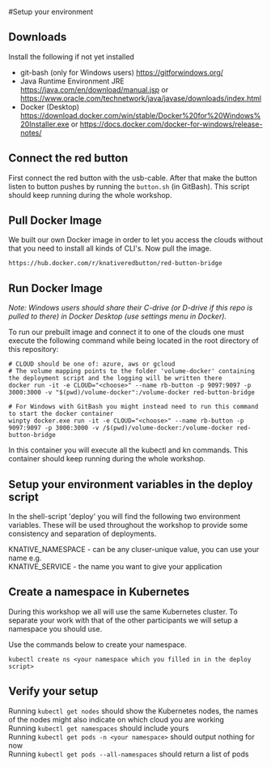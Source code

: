 #Setup your environment

## Downloads
Install the following if not yet installed 
- git-bash (only for Windows users) https://gitforwindows.org/   
- Java Runtime Environment JRE https://java.com/en/download/manual.jsp or https://www.oracle.com/technetwork/java/javase/downloads/index.html
- Docker (Desktop) https://download.docker.com/win/stable/Docker%20for%20Windows%20Installer.exe or https://docs.docker.com/docker-for-windows/release-notes/

## Connect the red button
First connect the red button with the usb-cable. After that make the button listen to button pushes by running the `button.sh` (in GitBash). This script should keep running during the whole workshop.

## Pull Docker Image
We built our own Docker image in order to let you access the clouds without that you need to install all kinds of CLI's. Now pull the image.
```
https://hub.docker.com/r/knativeredbutton/red-button-bridge
```

## Run Docker Image
_Note: Windows users should share their C-drive (or D-drive if this repo is pulled to there) in Docker Desktop (use settings menu in Docker)._

To run our prebuilt image and connect it to one of the clouds one must execute the following command while being located in the root directory of this repository:
```
# CLOUD should be one of: azure, aws or gcloud
# The volume mapping points to the folder 'volume-docker' containing the deployment script and the logging will be written there
docker run -it -e CLOUD="<choose>" --name rb-button -p 9097:9097 -p 3000:3000 -v "$(pwd)/volume-docker":/volume-docker red-button-bridge

# For Windows with GitBash you might instead need to run this command to start the docker container
winpty docker.exe run -it -e CLOUD="<choose>" --name rb-button -p 9097:9097 -p 3000:3000 -v /$(pwd)/volume-docker:/volume-docker red-button-bridge
```
In this container you will execute all the kubectl and kn commands. This container should keep running during the whole workshop.

## Setup your environment variables in the deploy script
In the shell-script 'deploy' you will find the following two environment variables. These will be used throughout the workshop to provide some consistency and separation of deployments. 

KNATIVE_NAMESPACE - can be any cluser-unique value, you can use your name e.g. \
KNATIVE_SERVICE - the name you want to give your application

## Create a namespace in Kubernetes
During this workshop we all will use the same Kubernetes cluster. To  separate your work with that of the other participants we will setup a namespace you should use. 

Use the commands below to create your namespace.

```
kubectl create ns <your namespace which you filled in in the deploy script>
```

## Verify your setup
Running `kubectl get nodes` should show the Kubernetes nodes, the names of the nodes might also indicate on which cloud you are working \
Running `kubectl get namespaces` should include yours \
Running `kubectl get pods -n <your namespace>` should output nothing for now \
Running `kubectl get pods --all-namespaces` should return a list of pods